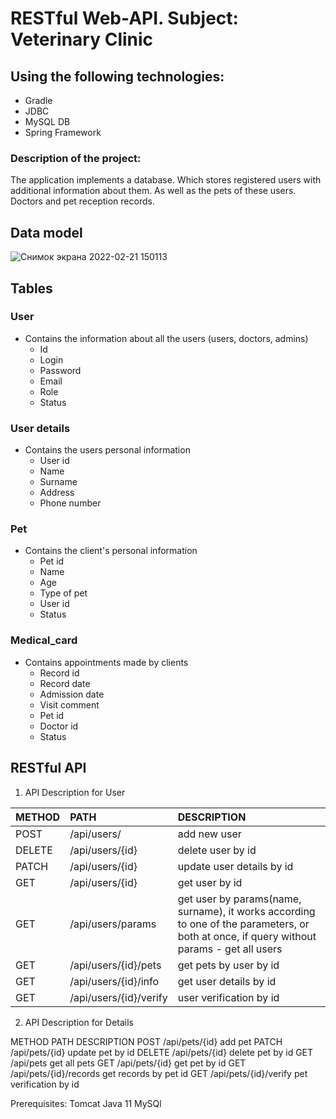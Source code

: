 # **RESTful Web-API. Subject: Veterinary Clinic**


## Using the following technologies:
- Gradle
- JDBC
- MySQL DB
- Spring Framework

### Description of the project:
The application implements a database. Which stores registered users with additional information about them. As well as the pets of these users. Doctors and pet reception records.

## Data model

![Снимок экрана 2022-02-21 150113](https://user-images.githubusercontent.com/93032950/154951502-61dd83c4-132c-44c6-8e6e-9e1d7a1aee2f.png)

## Tables

### User 
+ Contains the information about all the users (users, doctors, admins)
  + Id
  + Login
  + Password
  + Email
  + Role
  + Status

### User details
+ Contains the users personal information
  + User id
  + Name
  + Surname
  + Address
  + Phone number


### Pet
+ Contains the client's personal information
  + Pet id
  + Name
  + Age
  + Type of pet
  + User id
  + Status


### Medical_card
+ Contains appointments made by clients
  + Record id
  + Record date
  + Admission date
  + Visit comment
  + Pet id
  + Doctor id
  + Status

## RESTful API

1. API Description for User

| METHOD	| PATH	| DESCRIPTION |
|:----|:----|:----------|
| POST | /api/users/	| add new user |
| DELETE | /api/users/{id}	| delete user by id |
| PATCH | 	/api/users/{id}	| update user details by id |
| GET | /api/users/{id}	| get user by id |
| GET | /api/users/params	| get user by params(name, surname), it works according to one of the parameters, or both at once, if query without params - get all users |
| GET | /api/users/{id}/pets	| get pets by user by id |
| GET | /api/users/{id}/info	| get user details by id |
| GET | /api/users/{id}/verify	| user verification by id |

2. API Description for Details

METHOD	PATH	DESCRIPTION
POST	/api/pets/{id}	add pet
PATCH	/api/pets/{id}	update pet by id
DELETE	/api/pets/{id}	delete pet by id
GET	/api/pets	get all pets
GET	/api/pets/{id}	get pet by id
GET	/api/pets/{id}/records	get records by pet id
GET	/api/pets/{id}/verify	pet verification by id

Prerequisites:
Tomcat
Java 11
MySQl
